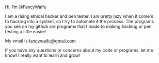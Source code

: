 Hi, I’m @FancyWaifu

I am a rising ethical hacker and pen tester. I am pretty lazy when it come's to hacking into a system, so I try to automate it the process.
The programs you see on my github are programs that I made to making hacking or pen testing a little easier!

My email is fancywaifu@gmail.com

If you have any questions or concerns about my code or programs, let me know! I really want to learn and grow!

